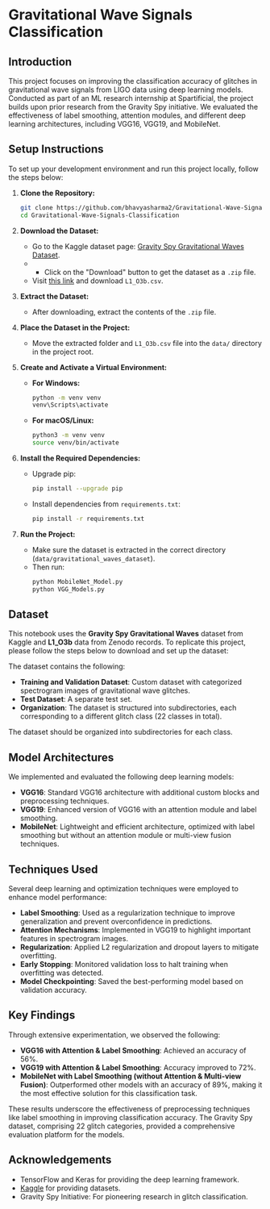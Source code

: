 # Gravitational Wave Signals Classification

## Introduction

This project focuses on improving the classification accuracy of glitches in gravitational wave signals from LIGO data using deep learning models. Conducted as part of an ML research internship at Spartificial, the project builds upon prior research from the Gravity Spy initiative. We evaluated the effectiveness of label smoothing, attention modules, and different deep learning architectures, including VGG16, VGG19, and MobileNet.

## Setup Instructions

To set up your development environment and run this project locally, follow the steps below:

1. **Clone the Repository:**
   ```bash
   git clone https://github.com/bhavyasharma2/Gravitational-Wave-Signals-Classification.git
   cd Gravitational-Wave-Signals-Classification
   ```

2. **Download the Dataset:**
   - Go to the Kaggle dataset page: [Gravity Spy Gravitational Waves Dataset](https://www.kaggle.com/datasets/tentotheminus9/gravity-spy-gravitational-waves).
   - - Click on the "Download" button to get the dataset as a `.zip` file.
   - Visit [this link](https://zenodo.org/records/5649212) and download `L1_O3b.csv`. 

3. **Extract the Dataset:**
   - After downloading, extract the contents of the `.zip` file.

4. **Place the Dataset in the Project:**
   - Move the extracted folder and `L1_O3b.csv` file into the `data/` directory in the project root.

5. **Create and Activate a Virtual Environment:**
   - **For Windows:**
     ```bash
     python -m venv venv
     venv\Scripts\activate
     ```
   - **For macOS/Linux:**
     ```bash
     python3 -m venv venv
     source venv/bin/activate
     ```

6. **Install the Required Dependencies:**
   - Upgrade pip:
     ```bash
     pip install --upgrade pip
     ```
   - Install dependencies from `requirements.txt`:
     ```bash
     pip install -r requirements.txt
     ```

7. **Run the Project:**
   - Make sure the dataset is extracted in the correct directory (`data/gravitational_waves_dataset`).
   - Then run:
     ```bash
     python MobileNet_Model.py
     python VGG_Models.py
     ```


## Dataset

This notebook uses the **Gravity Spy Gravitational Waves** dataset from Kaggle and **L1_O3b** data from Zenodo records. To replicate this project, please follow the steps below to download and set up the dataset:

The dataset contains the following:

- **Training and Validation Dataset**: Custom dataset with categorized spectrogram images of gravitational wave glitches.
- **Test Dataset**: A separate test set.
- **Organization**: The dataset is structured into subdirectories, each corresponding to a different glitch class (22 classes in total).

The dataset should be organized into subdirectories for each class.

## Model Architectures

We implemented and evaluated the following deep learning models:

- **VGG16**: Standard VGG16 architecture with additional custom blocks and preprocessing techniques.
- **VGG19**: Enhanced version of VGG16 with an attention module and label smoothing.
- **MobileNet**: Lightweight and efficient architecture, optimized with label smoothing but without an attention module or multi-view fusion techniques.

## Techniques Used

Several deep learning and optimization techniques were employed to enhance model performance:

- **Label Smoothing**: Used as a regularization technique to improve generalization and prevent overconfidence in predictions.
- **Attention Mechanisms**: Implemented in VGG19 to highlight important features in spectrogram images.
- **Regularization**: Applied L2 regularization and dropout layers to mitigate overfitting.
- **Early Stopping**: Monitored validation loss to halt training when overfitting was detected.
- **Model Checkpointing**: Saved the best-performing model based on validation accuracy.

## Key Findings

Through extensive experimentation, we observed the following:

- **VGG16 with Attention & Label Smoothing**: Achieved an accuracy of 56%.
- **VGG19 with Attention & Label Smoothing**: Accuracy improved to 72%.
- **MobileNet with Label Smoothing (without Attention & Multi-view Fusion)**: Outperformed other models with an accuracy of 89%, making it the most effective solution for this classification task.

These results underscore the effectiveness of preprocessing techniques like label smoothing in improving classification accuracy. The Gravity Spy dataset, comprising 22 glitch categories, provided a comprehensive evaluation platform for the models.

## Acknowledgements

- TensorFlow and Keras for providing the deep learning framework.
- [Kaggle](https://www.kaggle.com/) for providing datasets.
- Gravity Spy Initiative: For pioneering research in glitch classification.
